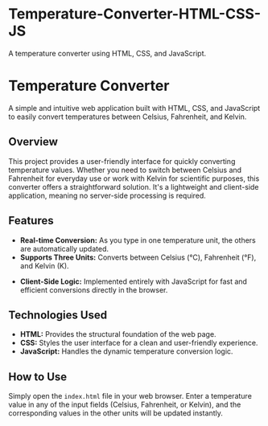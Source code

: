 # Temperature-Converter-HTML-CSS-JS

A temperature converter using HTML, CSS, and JavaScript.

# Temperature Converter

A simple and intuitive web application built with HTML, CSS, and JavaScript to easily convert temperatures between Celsius, Fahrenheit, and Kelvin.

## Overview

This project provides a user-friendly interface for quickly converting temperature values. Whether you need to switch between Celsius and Fahrenheit for everyday use or work with Kelvin for scientific purposes, this converter offers a straightforward solution. It's a lightweight and client-side application, meaning no server-side processing is required.

## Features

- **Real-time Conversion:** As you type in one temperature unit, the others are automatically updated.
- **Supports Three Units:** Converts between Celsius (°C), Fahrenheit (°F), and Kelvin (K).
<!-- - **Clean and Responsive Design:** Built with CSS to ensure a visually appealing and adaptable layout across different screen sizes. -->
- **Client-Side Logic:** Implemented entirely with JavaScript for fast and efficient conversions directly in the browser.

## Technologies Used

- **HTML:** Provides the structural foundation of the web page.
- **CSS:** Styles the user interface for a clean and user-friendly experience.
- **JavaScript:** Handles the dynamic temperature conversion logic.

## How to Use

Simply open the `index.html` file in your web browser.
Enter a temperature value in any of the input fields (Celsius, Fahrenheit, or Kelvin), and the corresponding values in the other units will be updated instantly.
